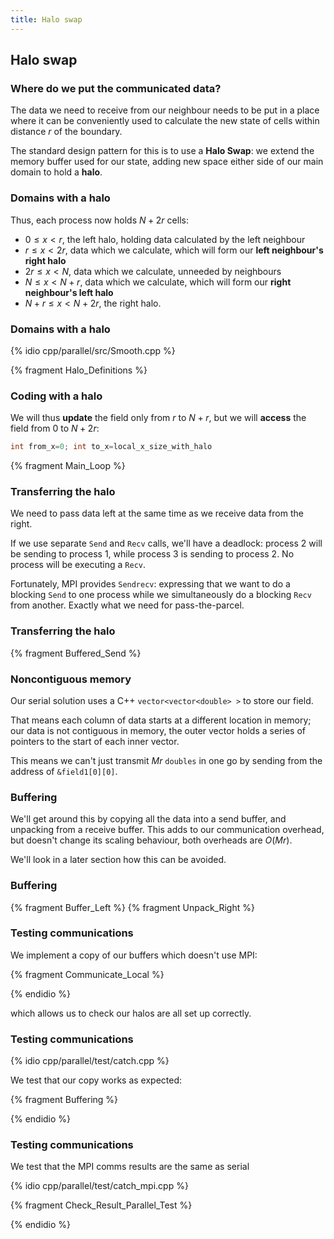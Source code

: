 ```yaml
---
title: Halo swap
---
```


## Halo swap

### Where do we put the communicated data?

The data we need to receive from our neighbour needs to be put in a
place where it can be conveniently used to calculate the new state
of cells within distance $r$ of the boundary.

The standard design pattern for this is to use a **Halo Swap**:
we extend the memory buffer used for our state, adding new space either
side of our main domain to hold a **halo**.

### Domains with a halo

Thus, each process now holds $N+2r$ cells:

* $0 \le x < r$, the left halo, holding data calculated by the left neighbour
* $r \le x < 2r$, data which we calculate, which will form our **left neighbour's right halo**
* $2r \le x < N$, data which we calculate, unneeded by neighbours
* $N \le x < N+r$, data which we calculate, which will form our **right neighbour's left halo**
* $N+r \le x < N+2r$, the right halo.

### Domains with a halo

{% idio cpp/parallel/src/Smooth.cpp %}

{% fragment Halo_Definitions %}

### Coding with a halo

We will thus **update** the field only from $r$ to $N+r$, but we will **access** the field
from $0$ to $N+2r$:

```cpp
int from_x=0; int to_x=local_x_size_with_halo
```

{% fragment Main_Loop %}

### Transferring the halo

We need to pass data left at the same time as we receive data from the right.

If we use separate `Send` and `Recv` calls, we'll have a deadlock: process 2 will be sending
to process 1, while process 3 is sending to process 2. No process will be executing a `Recv`.

Fortunately, MPI provides `Sendrecv`: expressing that we want to do a blocking `Send` to
one process while we simultaneously do a blocking `Recv` from another. Exactly what we need
for pass-the-parcel.

### Transferring the halo

{% fragment Buffered_Send %}

### Noncontiguous memory

Our serial solution uses a C++ `vector<vector<double> >` to store our field.

That means each column of data starts at a different location in memory; our data is not
contiguous in memory, the outer vector holds a series of pointers to the start of each
inner vector.

This means we can't just transmit $Mr$ `doubles` in one go by sending from the address of
`&field1[0][0]`.

### Buffering

We'll get around this by copying all the data into a send buffer, and unpacking from a
receive buffer. This adds to our communication overhead, but doesn't change its scaling behaviour,
both overheads are $O(Mr)$.

We'll look in a later section how this can be avoided.

### Buffering

{% fragment Buffer_Left %}
{% fragment Unpack_Right %}

### Testing communications

We implement a copy of our buffers which doesn't use MPI:

{% fragment Communicate_Local %}

{% endidio %}

which allows us to check our halos are all set up correctly.

### Testing communications

{% idio cpp/parallel/test/catch.cpp %}

We test that our copy works as expected:

{% fragment Buffering %}

{% endidio %}

### Testing communications

We test that the MPI comms results are the same as serial

{% idio cpp/parallel/test/catch_mpi.cpp %}

{% fragment Check_Result_Parallel_Test %}

{% endidio %}
